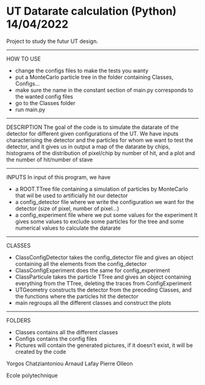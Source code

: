 # UT Datarate calculation (Python) 14/04/2022

Project to study the futur UT design.

_______________
HOW TO USE
- change the configs files to make the tests you wanty
- put a MonteCarlo particle tree in the folder containing Classes, Configs...
- make sure the name in the constant section of main.py corresponds to the wanted config files
- go to the Classes folder
- run main.py


_______________
DESCRIPTION
The goal of the code is to simulate the datarate of the detector for
different given configurations of the UT.
We have inputs characterising the detector and the particles for whom
we want to test the detector, and it gives us in output a map of the 
datarate by chips, histograms of the distribution of pixel/chip by 
number of hit, and a plot and the number of hit/number of stave


_______________
INPUTS
In input of this program, we have 
  - a ROOT.TTree file containing a simulation of particles by MonteCarlo
    that wil be used to artificially hit our detector
  - a config_detector file where we write the configuration we want for 
    the detector (size of pixel, number of pixel...)
  - a config_experiment file where we put some values for the experiment
    It gives some values to exclude some particles for the tree and some
    numerical values to calculate the datarate 


_______________
CLASSES
  - ClassConfigDetector takes the config_detector file and gives an object
    containing all the elements from the config_detector
  - ClassConfigExperiment does the same for config_experiment
  - ClassParticule takes the particle TTree and gives an object 
    containing everything from the TTree, deleting the traces from 
    ConfigExperiment
  - UTGeometry constructs the detector from the preceding Classes, and 
    the functions where the particles hit the detector
  - main regroups all the different classes and construct the plots
  
_______________
FOLDERS
  - Classes contains all the different classes
  - Configs contains the config files
  - Pictures will contain the generated pictures, if it doesn't exist, it will be created by the code






Yorgos Chatziantoniou
Arnaud Lafay
Pierre Olleon

Ecole polytechnique
